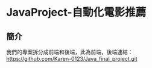 # JavaProject-自動化電影推薦

## 簡介
我們的專案拆分成前端和後端，此為前端，後端連結：https://github.com/Karen-0123/Java_final_project.git
